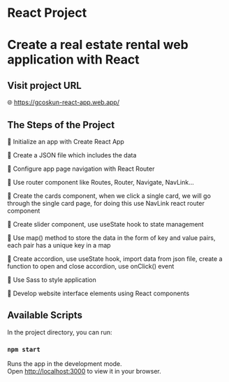 # React Project 

# Create a real estate rental web application with React

## Visit project URL

🌐 https://gcoskun-react-app.web.app/

## The Steps of the Project

🌟 Initialize an app with Create React App

🌟 Create a JSON file which includes the data

🌟 Configure app page navigation with React Router

🌟 Use router component like Routes, Router, Navigate, NavLink...

🌟 Create the cards component, when we click a single card, we will go through the single card page, for doing this use NavLink react router component

🌟 Create slider component, use useState hook to state management

🌟 Use map() method to store the data in the form of key and value pairs,  each pair has a unique key in a map

🌟 Create accordion, use useState hook, import data from json file, create a function to open and close accordion, use onClick() event

🌟 Use Sass to style application

🌟 Develop website interface elements using React components



## Available Scripts

In the project directory, you can run:

### `npm start`

Runs the app in the development mode.\
Open [http://localhost:3000](http://localhost:3000) to view it in your browser.





